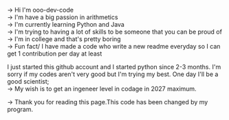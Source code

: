 -> Hi I'm ooo-dev-code                                             
-> I'm have a big passion in arithmetics                          
-> I'm currently learning Python and Java                                    
-> I'm trying to having a lot of skills to be someone that you can be proud of                                              
-> I'm in college and that's pretty boring                             
-> Fun fact/ I have made a code who write a new readme everyday so I can get 1 contribution per day at least                                 

I just started this github account and I started python since 2-3 months. I'm sorry if my codes aren't very good but I'm trying my best. One day I'll be a good scientist;                                                    
-> My wish is to get an ingeneer level in codage in 2027 maximum.                                                

-> Thank you for reading this page.This code has been changed by my program.                                                      
